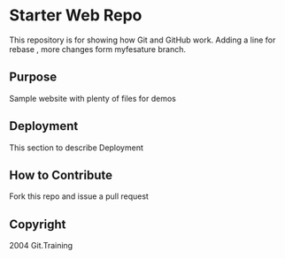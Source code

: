 # Starter Web Repo

This repository is for showing how Git and GitHub work. 
Adding a line for rebase , more changes form myfesature branch.

## Purpose

Sample website with plenty of files for demos

## Deployment

This section to describe Deployment 

## How to Contribute

Fork this repo and issue a pull request 

## Copyright

2004 Git.Training 